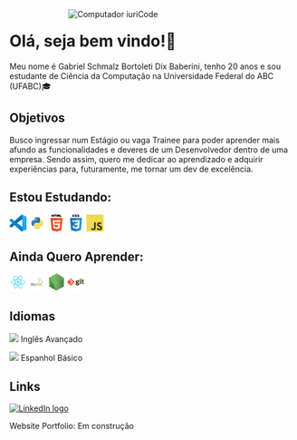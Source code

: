 <img src="https://raw.githubusercontent.com/MicaelliMedeiros/micaellimedeiros/master/image/computer-illustration.png" min-width="400px" max-width="400px" width="400px" align="right" alt="Computador iuriCode">

# Olá, seja bem vindo!👋
<p>
Meu nome é Gabriel Schmalz Bortoleti Dix Baberini, tenho 20 anos e sou estudante de Ciência da Computação
na Universidade Federal do ABC (UFABC)🎓 </p>

 ## Objetivos
 Busco ingressar num Estágio ou vaga Trainee para poder aprender mais afundo as funcionalidades e deveres de um Desenvolvedor dentro de uma empresa. Sendo assim, quero me dedicar ao aprendizado e adquirir experiências para, futuramente, me tornar um dev de excelência.

## Estou Estudando:
 <code><img height="30" src="https://raw.githubusercontent.com/github/explore/80688e429a7d4ef2fca1e82350fe8e3517d3494d/topics/visual-studio-code/visual-studio-code.png"></code>
 <code><img height="30" src="https://raw.githubusercontent.com/github/explore/80688e429a7d4ef2fca1e82350fe8e3517d3494d/topics/python/python.png"></code>
 <code><img height="30" src="https://raw.githubusercontent.com/github/explore/80688e429a7d4ef2fca1e82350fe8e3517d3494d/topics/html/html.png"></code>
 <code><img height="30" src="https://raw.githubusercontent.com/github/explore/80688e429a7d4ef2fca1e82350fe8e3517d3494d/topics/css/css.png"></code>
 <code><img height="30" src="https://raw.githubusercontent.com/github/explore/80688e429a7d4ef2fca1e82350fe8e3517d3494d/topics/javascript/javascript.png"></code>

## Ainda Quero Aprender: 
<code><img height="30" src="https://raw.githubusercontent.com/github/explore/80688e429a7d4ef2fca1e82350fe8e3517d3494d/topics/react/react.png"></code>
<code><img height="30" src="https://raw.githubusercontent.com/github/explore/80688e429a7d4ef2fca1e82350fe8e3517d3494d/topics/mysql/mysql.png"></code>
<code><img height="30" src="https://raw.githubusercontent.com/github/explore/80688e429a7d4ef2fca1e82350fe8e3517d3494d/topics/nodejs/nodejs.png"></code>
<code><img height="30" src="https://raw.githubusercontent.com/github/explore/80688e429a7d4ef2fca1e82350fe8e3517d3494d/topics/git/git.png"></code>

## Idiomas
<p> <code><img height="30" src="https://user-images.githubusercontent.com/81606133/183310137-85d8027c-6e6a-4882-ac33-c9f073244164.png"></code>
 Inglês Avançado <p>
<code><img height="30" src="https://user-images.githubusercontent.com/81606133/183310595-941a313b-9423-420a-a890-34c9e3a80465.png"></code>
 Espanhol Básico
 

## Links
[<img src="https://img.shields.io/badge/LinkedIn-282C34?logo=linkedin&logoColor=0077B5" alt="LinkedIn logo" title="LinkedIn" height="25" />](www.linkedin.com/in/gabrielschmalz23)
<p>
Website Portfolio: Em construção
